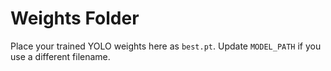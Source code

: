 
# Weights Folder
Place your trained YOLO weights here as `best.pt`.
Update `MODEL_PATH` if you use a different filename.
